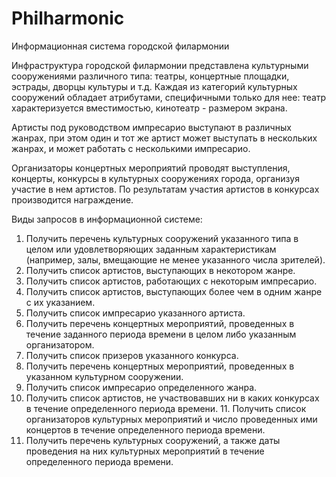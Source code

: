 # Philharmonic

Информационная система городской филармонии

Инфраструктура городской филармонии представлена культурными
сооружениями различного типа: театры, концертные площадки,
эстрады, дворцы культуры и т.д. Каждая из категорий культурных
сооружений обладает атрибутами, специфичными только для нее: театр
характеризуется вместимостью, кинотеатр - размером экрана.

Артисты под руководством импресарио выступают в различных жанрах,
при этом один и тот же артист может выступать в нескольких жанрах, и
может работать с несколькими импресарио. 

Организаторы концертных мероприятий проводят выступления,
концерты, конкурсы в культурных сооружениях города, организуя
участие в нем артистов. По результатам участия артистов в конкурсах
производится награждение.

Виды запросов в информационной системе:
1. Получить перечень культурных сооружений указанного типа в
целом или удовлетворяющих заданным характеристикам
(например, залы, вмещающие не менее указанного числа
зрителей). 
2. Получить список артистов, выступающих в некотором жанре. 
3. Получить список артистов, работающих с некоторым импресарио. 
4. Получить список артистов, выступающих более чем в одним жанре
с их указанием. 
5. Получить список импресарио указанного артиста. 
6. Получить перечень концертных мероприятий, проведенных в
течение заданного периода времени в целом либо указанным
организатором. 
7. Получить список призеров указанного конкурса. 
8. Получить перечень концертных мероприятий, проведенных в
указанном культурном сооружении. 
9. Получить список импресарио определенного жанра. 
10. Получить список артистов, не участвовавших ни в каких конкурсах
в течение определенного периода времени. 11. Получить список организаторов культурных мероприятий и число
проведенных ими концертов в течение определенного периода
времени. 
12. Получить перечень культурных сооружений, а также даты
проведения на них культурных мероприятий в течение
определенного периода времени. 
